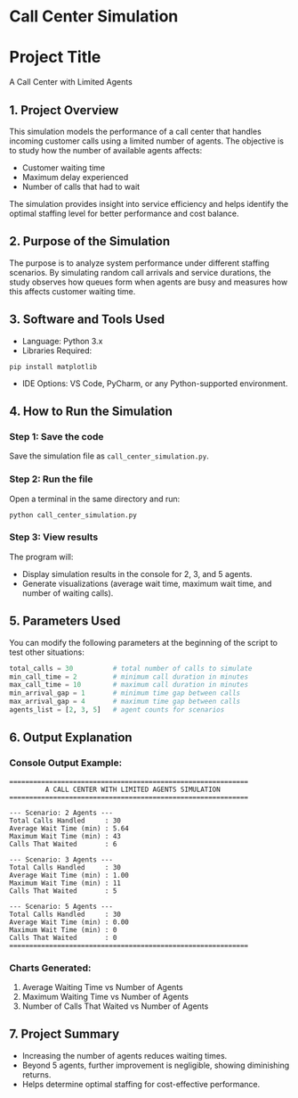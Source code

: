 # Call Center Simulation

# Project Title

A Call Center with Limited Agents

## 1. Project Overview

This simulation models the performance of a call center that handles incoming customer calls using a limited number of agents.
The objective is to study how the number of available agents affects:

- Customer waiting time
- Maximum delay experienced
- Number of calls that had to wait

The simulation provides insight into service efficiency and helps identify the optimal staffing level for better performance and cost balance.

## 2. Purpose of the Simulation

The purpose is to analyze system performance under different staffing scenarios.
By simulating random call arrivals and service durations, the study observes how queues form when agents are busy and measures how this affects customer waiting time.

## 3. Software and Tools Used

- Language: Python 3.x
- Libraries Required:

```
pip install matplotlib
```

- IDE Options: VS Code, PyCharm, or any Python-supported environment.

## 4. How to Run the Simulation

### Step 1: Save the code

Save the simulation file as `call_center_simulation.py`.

### Step 2: Run the file

Open a terminal in the same directory and run:

```
python call_center_simulation.py
```

### Step 3: View results

The program will:

- Display simulation results in the console for 2, 3, and 5 agents.
- Generate visualizations (average wait time, maximum wait time, and number of waiting calls).

## 5. Parameters Used

You can modify the following parameters at the beginning of the script to test other situations:

```python
total_calls = 30          # total number of calls to simulate
min_call_time = 2         # minimum call duration in minutes
max_call_time = 10        # maximum call duration in minutes
min_arrival_gap = 1       # minimum time gap between calls
max_arrival_gap = 4       # maximum time gap between calls
agents_list = [2, 3, 5]   # agent counts for scenarios
```

## 6. Output Explanation

### Console Output Example:

```
============================================================
         A CALL CENTER WITH LIMITED AGENTS SIMULATION
============================================================

--- Scenario: 2 Agents ---
Total Calls Handled     : 30
Average Wait Time (min) : 5.64
Maximum Wait Time (min) : 43
Calls That Waited       : 6

--- Scenario: 3 Agents ---
Total Calls Handled     : 30
Average Wait Time (min) : 1.00
Maximum Wait Time (min) : 11
Calls That Waited       : 5

--- Scenario: 5 Agents ---
Total Calls Handled     : 30
Average Wait Time (min) : 0.00
Maximum Wait Time (min) : 0
Calls That Waited       : 0
============================================================
```

### Charts Generated:

1. Average Waiting Time vs Number of Agents
2. Maximum Waiting Time vs Number of Agents
3. Number of Calls That Waited vs Number of Agents

## 7. Project Summary

- Increasing the number of agents reduces waiting times.
- Beyond 5 agents, further improvement is negligible, showing diminishing returns.
- Helps determine optimal staffing for cost-effective performance.
